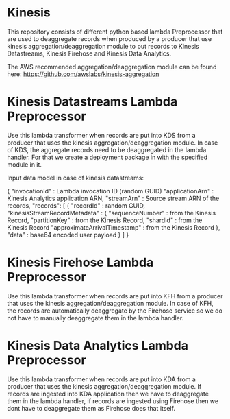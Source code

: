 # Kinesis
This repository consists of different python based lambda Preprocessor that are used to deaggregate records when produced by a producer that use kinesis aggregation/deaggregation module to put records to Kinesis Datastreams, Kinesis Firehose and Kinesis Data Analytics.

The AWS recommended aggregation/deaggregation module can be found here:
https://github.com/awslabs/kinesis-aggregation

# Kinesis Datastreams Lambda Preprocessor
Use this lambda transformer when records are put into KDS from a producer that uses the kinesis aggregation/deaggregation module.
In case of KDS, the aggregate records need to be deaggregated in the lambda handler. For that we create a deployment package in with the specified module in it.

Input data model in case of kinesis datastreams:

{
  "invocationId" : Lambda invocation ID (random GUID)
  "applicationArn" : Kinesis Analytics application ARN,
  "streamArn"    : Source stream ARN of the records,
  "records": [
    {
      "recordId" : random GUID,
      "kinesisStreamRecordMetadata" : {
        "sequenceNumber" : from the Kinesis Record,
        "partitionKey" : from the Kinesis Record,
        "shardId" : from the Kinesis Record
        "approximateArrivalTimestamp" : from the Kinesis Record
      },
      "data" : base64 encoded user payload
    }
  ]
}

# Kinesis Firehose Lambda Preprocessor
Use this lambda transformer when records are put into KFH from a producer that uses the kinesis aggregation/deaggregation module. In case of KFH, the records are automatically deaggregate by the Firehose service so we do not have to manually deaggregate them in the lambda handler.


# Kinesis Data Analytics Lambda Preprocessor
Use this lambda transformer when records are put into KDA from a producer that uses the kinesis aggregation/deaggregation module. If records are ingested into KDA application then we have to deaggregate them in the lambda handler, if records are ingested using Firehose then we dont have to deaggregate them as Firehose does that itself.

